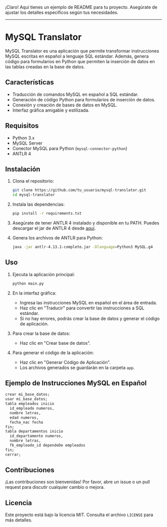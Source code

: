 ¡Claro! Aquí tienes un ejemplo de README para tu proyecto. Asegúrate de ajustar los detalles específicos según tus necesidades.

---

# MySQL Translator

MySQL Translator es una aplicación que permite transformar instrucciones MySQL escritas en español a lenguaje SQL estándar. Además, genera código para formularios en Python que permiten la inserción de datos en las tablas creadas en la base de datos.

## Características

- Traducción de comandos MySQL en español a SQL estándar.
- Generación de código Python para formularios de inserción de datos.
- Conexión y creación de bases de datos en MySQL.
- Interfaz gráfica amigable y estilizada.

## Requisitos

- Python 3.x
- MySQL Server
- Conector MySQL para Python (`mysql-connector-python`)
- ANTLR 4

## Instalación

1. Clona el repositorio:

   ```sh
   git clone https://github.com/tu_usuario/mysql-translator.git
   cd mysql-translator
   ```

2. Instala las dependencias:

   ```sh
   pip install -r requirements.txt
   ```

3. Asegúrate de tener ANTLR 4 instalado y disponible en tu PATH. Puedes descargar el jar de ANTLR 4 desde [aquí](https://www.antlr.org/download.html).

4. Genera los archivos de ANTLR para Python:
   ```sh
   java -jar antlr-4.13.1-complete.jar -Dlanguage=Python3 MySQL.g4
   ```

## Uso

1. Ejecuta la aplicación principal:

   ```sh
   python main.py
   ```

2. En la interfaz gráfica:

   - Ingresa las instrucciones MySQL en español en el área de entrada.
   - Haz clic en "Traducir" para convertir las instrucciones a SQL estándar.
   - Si no hay errores, podrás crear la base de datos y generar el código de aplicación.

3. Para crear la base de datos:

   - Haz clic en "Crear base de datos".

4. Para generar el código de la aplicación:
   - Haz clic en "Generar Código de Aplicación".
   - Los archivos generados se guardarán en la carpeta `app`.

## Ejemplo de Instrucciones MySQL en Español

```sql
crear mi_base_datos;
usar mi_base_datos;
tabla empleados inicio
  id_empleado numeros,
  nombre letras,
  edad numeros,
  fecha_nac fecha
fin;
tabla departamentos inicio
  id_departamento numeros,
  nombre letras,
  fk_empleado_id dependeDe empleados
fin;
cerrar;
```

## Contribuciones

¡Las contribuciones son bienvenidas! Por favor, abre un issue o un pull request para discutir cualquier cambio o mejora.

## Licencia

Este proyecto está bajo la licencia MIT. Consulta el archivo `LICENSE` para más detalles.
